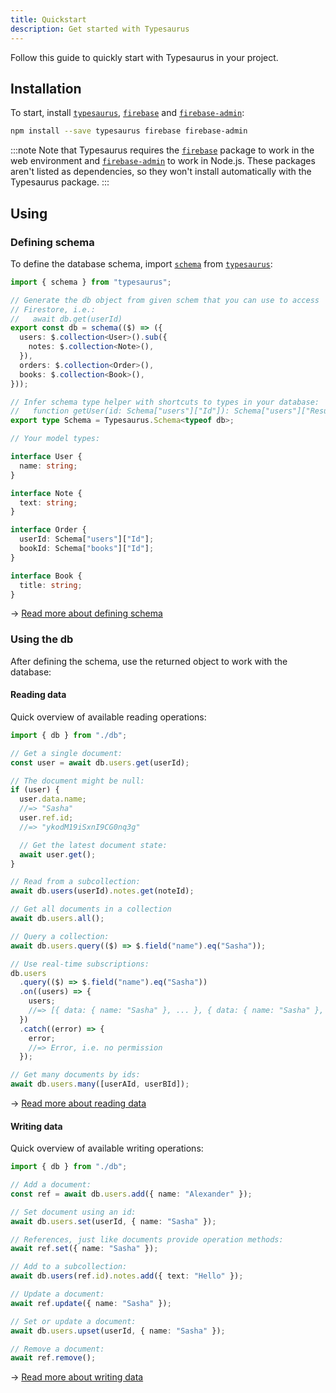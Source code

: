 ```yaml
---
title: Quickstart
description: Get started with Typesaurus
---
```


Follow this guide to quickly start with Typesaurus in your project.

## Installation

To start, install [`typesaurus`], [`firebase`] and [`firebase-admin`]:

```bash
npm install --save typesaurus firebase firebase-admin
```

:::note
Note that Typesaurus requires the [`firebase`] package to work in the web environment and [`firebase-admin`] to work in Node.js. These packages aren't listed as dependencies, so they won't install automatically with the Typesaurus package.
:::

## Using

### Defining schema

To define the database schema, import [`schema`] from [`typesaurus`]:

```ts
import { schema } from "typesaurus";

// Generate the db object from given schem that you can use to access
// Firestore, i.e.:
//   await db.get(userId)
export const db = schema(($) => ({
  users: $.collection<User>().sub({
    notes: $.collection<Note>(),
  }),
  orders: $.collection<Order>(),
  books: $.collection<Book>(),
}));

// Infer schema type helper with shortcuts to types in your database:
//   function getUser(id: Schema["users"]["Id"]): Schema["users"]["Result"]
export type Schema = Typesaurus.Schema<typeof db>;

// Your model types:

interface User {
  name: string;
}

interface Note {
  text: string;
}

interface Order {
  userId: Schema["users"]["Id"];
  bookId: Schema["books"]["Id"];
}

interface Book {
  title: string;
}
```

→ [Read more about defining schema](/get-started/basics/schema/)

### Using the db

After defining the schema, use the returned object to work with the database:

#### Reading data

Quick overview of available reading operations:

```ts
import { db } from "./db";

// Get a single document:
const user = await db.users.get(userId);

// The document might be null:
if (user) {
  user.data.name;
  //=> "Sasha"
  user.ref.id;
  //=> "ykodM19iSxnI9CG0nq3g"

  // Get the latest document state:
  await user.get();
}

// Read from a subcollection:
await db.users(userId).notes.get(noteId);

// Get all documents in a collection
await db.users.all();

// Query a collection:
await db.users.query(($) => $.field("name").eq("Sasha"));

// Use real-time subscriptions:
db.users
  .query(($) => $.field("name").eq("Sasha"))
  .on((users) => {
    users;
    //=> [{ data: { name: "Sasha" }, ... }, { data: { name: "Sasha" }, ... }]
  })
  .catch((error) => {
    error;
    //=> Error, i.e. no permission
  });

// Get many documents by ids:
await db.users.many([userAId, userBId]);
```

→ [Read more about reading data](/get-started/basics/reading/)

#### Writing data

Quick overview of available writing operations:

```ts
import { db } from "./db";

// Add a document:
const ref = await db.users.add({ name: "Alexander" });

// Set document using an id:
await db.users.set(userId, { name: "Sasha" });

// References, just like documents provide operation methods:
await ref.set({ name: "Sasha" });

// Add to a subcollection:
await db.users(ref.id).notes.add({ text: "Hello" });

// Update a document:
await ref.update({ name: "Sasha" });

// Set or update a document:
await db.users.upset(userId, { name: "Sasha" });

// Remove a document:
await ref.remove();
```

→ [Read more about writing data](/get-started/basics/writing/)

[`typesaurus`]: https://www.npmjs.com/package/typesaurus
[`firebase-admin`]: https://www.npmjs.com/package/firebase-admin
[`firebase`]: https://www.npmjs.com/package/firebase
[`schema`]: /api/schema
